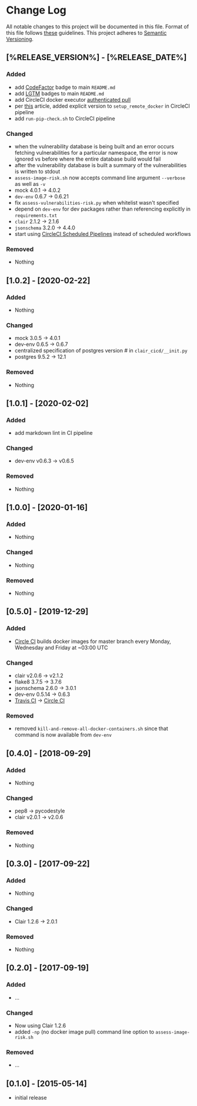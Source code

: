 # Change Log

All notable changes to this project will be documented in this file.
Format of this file follows [these](http://keepachangelog.com/) guidelines.
This project adheres to [Semantic Versioning](http://semver.org/).

## [%RELEASE_VERSION%] - [%RELEASE_DATE%]

### Added

* add [CodeFactor](https://www.codefactor.io/) badge to main ```README.md```
* add [LGTM](https://lgtm.com) badges to main ```README.md```
* add CircleCI docker executor [authenticated pull](https://circleci.com/docs/2.0/private-images/)
* per [this](https://discuss.circleci.com/t/old-linux-machine-image-remote-docker-deprecation/37572) article, added
  explicit version to ```setup_remote_docker``` in CircleCI pipeline
* add ```run-pip-check.sh``` to CircleCI pipeline

### Changed

* when the vulnerability database is being built and an error occurs fetching
  vulnerabilities for a particular namespace, the error is now ignored vs before
  where the entire database build would fail
* after the vulnerability database is built a summary of the vulnerabilities
  is written to stdout
* ```assess-image-risk.sh``` now accepts command line argument ```--verbose``` as well as ```-v```
* mock 4.0.1 -> 4.0.2
* ```dev-env``` 0.6.7 -> 0.6.21
* fix ```assess-vulnerabilities-risk.py``` when whitelist wasn't specified
* depend on ```dev-env``` for dev packages rather than referencing explicitly in ```requirements.txt```
* ```clair``` 2.1.2 -> 2.1.6
* ```jsonschema``` 3.2.0 -> 4.4.0
* start using [CircleCI Scheduled Pipelines](https://circleci.com/docs/2.0/scheduled-pipelines)
  instead of scheduled workflows

### Removed

* Nothing

## [1.0.2] - [2020-02-22]

### Added

* Nothing

### Changed

* mock 3.0.5 -> 4.0.1
* dev-env 0.6.5 -> 0.6.7
* centralized specification of postgres version # in ```clair_cicd/__init.py```
* postgres 9.5.2 -> 12.1

### Removed

* Nothing

## [1.0.1] - [2020-02-02]

### Added

* add markdown lint in CI pipeline

### Changed

* dev-env v0.6.3 -> v0.6.5

### Removed

* Nothing

## [1.0.0] - [2020-01-16]

### Added

* Nothing

### Changed

* Nothing

### Removed

* Nothing

## [0.5.0] - [2019-12-29]

### Added

* [Circle CI](https://circleci.com/) builds docker images for master branch
  every Monday, Wednesday and Friday at ~03:00 UTC

### Changed

* clair v2.0.6 -> v2.1.2
* flake8 3.7.5 -> 3.7.6
* jsonschema 2.6.0 -> 3.0.1
* dev-env 0.5.14 -> 0.6.3
* [Travis CI](https://travis-ci.org/) -> [Circle CI](https://circleci.com/)

### Removed

* removed ```kill-and-remove-all-docker-containers.sh``` since that command is now available from ```dev-env```

## [0.4.0] - [2018-09-29]

### Added

* Nothing

### Changed

* pep8 -> pycodestyle
* clair v2.0.1 -> v2.0.6

### Removed

* Nothing

## [0.3.0] - [2017-09-22]

### Added

* Nothing

### Changed

* Clair 1.2.6 -> 2.0.1

### Removed

* Nothing

## [0.2.0] - [2017-09-19]

### Added

* ...

### Changed

* Now using Clair 1.2.6
* added ```-np``` (no docker image pull) command line option to ```assess-image-risk.sh```

### Removed

* ...

## [0.1.0] - [2015-05-14]

* initial release
